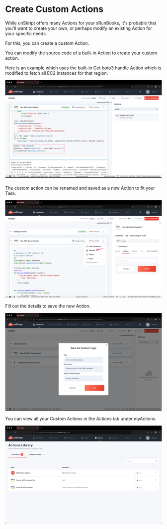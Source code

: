 # Create Custom Actions

While unSkript offers many Actions for your xRunBooks, it's probable that you'll want to create your own, or perhaps modify an existing Action for your specific needs.

For this, you can create a custom Action.



You can modify the source code of a built-in Action to create your custom action.&#x20;

Here is an example which uses the built-in Get boto3 handle Action which is modified to fetch all EC2 instances for that region.

![](<../../.gitbook/assets/image (1).png>)

The custom action can be renamed and saved as a new Action to fit your Task.&#x20;

![](<../../.gitbook/assets/image (3).png>)

Fill out the details to save the new Action.

![](<../../.gitbook/assets/image (2).png>)

You can view all your Custom Actions in the Actions tab under myActions.

![](../../.gitbook/assets/image.png)
